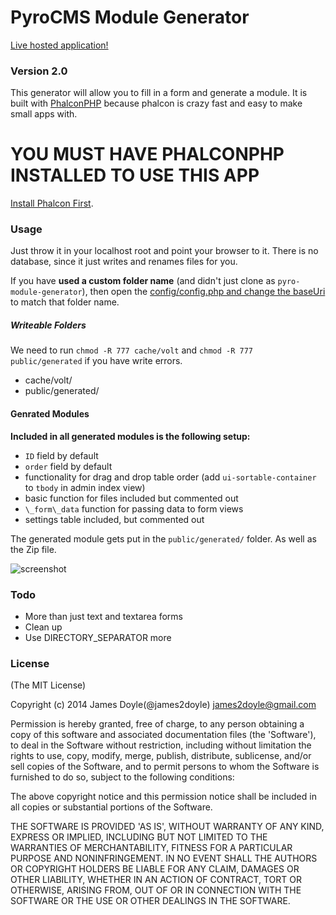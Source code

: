 PyroCMS Module Generator
=======================

[Live hosted application!](dev.warpaintmedia.ca/pyro-module-generator/ "PyroCMS Module Generator Website")

### Version 2.0

This generator will allow you to fill in a form and generate a module. It is built with [PhalconPHP](http://phalconphp.com/en/) because phalcon is crazy fast and easy to make small apps with.

# YOU MUST HAVE PHALCONPHP INSTALLED TO USE THIS APP

[Install Phalcon First](http://phalconphp.com/en/download).

### Usage

Just throw it in your localhost root and point your browser to it. There is no database, since it just writes and renames files for you.

If you have **used a custom folder name** (and didn't just clone as `pyro-module-generator`), then open the [config/config.php and change the baseUri](https://github.com/james2doyle/pyro-module-generator/blob/master/config/config.php#L7) to match that folder name.

##### Writeable Folders

We need to run `chmod -R 777 cache/volt` and `chmod -R 777 public/generated` if you have write errors.

* cache/volt/
* public/generated/

#### Genrated Modules

**Included in all generated modules is the following setup:**

* `ID` field by default
* `order` field by default
* functionality for drag and drop table order (add `ui-sortable-container` to `tbody` in admin index view)
* basic function for files included but commented out
* `\_form\_data` function for passing data to form views
* settings table included, but commented out

The generated module gets put in the `public/generated/` folder. As well as the Zip file.

![screenshot](https://raw.githubusercontent.com/james2doyle/pyro-module-generator/master/screenshot.jpeg)

### Todo

* More than just text and textarea forms
* Clean up
* Use DIRECTORY_SEPARATOR more

### License

(The MIT License)

Copyright (c) 2014 James Doyle(@james2doyle) james2doyle@gmail.com

Permission is hereby granted, free of charge, to any person obtaining
a copy of this software and associated documentation files (the
'Software'), to deal in the Software without restriction, including
without limitation the rights to use, copy, modify, merge, publish,
distribute, sublicense, and/or sell copies of the Software, and to
permit persons to whom the Software is furnished to do so, subject to
the following conditions:

The above copyright notice and this permission notice shall be
included in all copies or substantial portions of the Software.

THE SOFTWARE IS PROVIDED 'AS IS', WITHOUT WARRANTY OF ANY KIND,
EXPRESS OR IMPLIED, INCLUDING BUT NOT LIMITED TO THE WARRANTIES OF
MERCHANTABILITY, FITNESS FOR A PARTICULAR PURPOSE AND NONINFRINGEMENT.
IN NO EVENT SHALL THE AUTHORS OR COPYRIGHT HOLDERS BE LIABLE FOR ANY
CLAIM, DAMAGES OR OTHER LIABILITY, WHETHER IN AN ACTION OF CONTRACT,
TORT OR OTHERWISE, ARISING FROM, OUT OF OR IN CONNECTION WITH THE
SOFTWARE OR THE USE OR OTHER DEALINGS IN THE SOFTWARE.